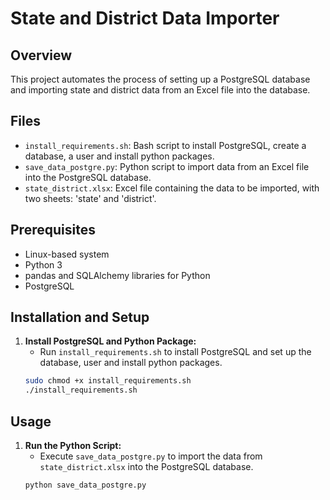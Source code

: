 # State and District Data Importer

## Overview
This project automates the process of setting up a PostgreSQL database and importing state and district data from an Excel file into the database.

## Files
- `install_requirements.sh`: Bash script to install PostgreSQL, create a database, a user and install python packages.
- `save_data_postgre.py`: Python script to import data from an Excel file into the PostgreSQL database.
- `state_district.xlsx`: Excel file containing the data to be imported, with two sheets: 'state' and 'district'.

## Prerequisites
- Linux-based system
- Python 3
- pandas and SQLAlchemy libraries for Python
- PostgreSQL

## Installation and Setup
1. **Install PostgreSQL and Python Package:**
   - Run `install_requirements.sh` to install PostgreSQL and set up the database, user and install python packages.
   ```bash
   sudo chmod +x install_requirements.sh
   ./install_requirements.sh
   ```

## Usage
1. **Run the Python Script:**
   - Execute `save_data_postgre.py` to import the data from `state_district.xlsx` into the PostgreSQL database.
   ```bash
   python save_data_postgre.py
   ```
